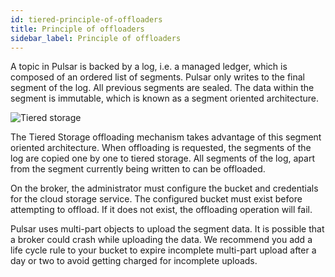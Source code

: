 ```yaml
---
id: tiered-principle-of-offloaders
title: Principle of offloaders
sidebar_label: Principle of offloaders
---
```


A topic in Pulsar is backed by a log, i.e. a managed ledger, which is composed of an ordered list of segments. Pulsar only writes to the final segment of the log. All previous segments are sealed. The data within the segment is immutable, which is known as a segment oriented architecture.

![Tiered storage](assets/pulsar-tiered-storage.png "Tiered Storage")

The Tiered Storage offloading mechanism takes advantage of this segment oriented architecture. When offloading is requested, the segments of the log are copied one by one to tiered storage. All segments of the log, apart from the segment currently being written to can be offloaded.

On the broker, the administrator must configure the bucket and credentials for the cloud storage service.
The configured bucket must exist before attempting to offload. If it does not exist, the offloading operation will fail.

Pulsar uses multi-part objects to upload the segment data. It is possible that a broker could crash while uploading the data.
We recommend you add a life cycle rule to your bucket to expire incomplete multi-part upload after a day or two to avoid
getting charged for incomplete uploads.

